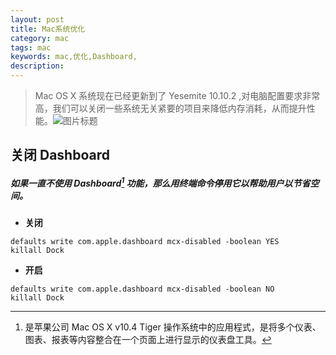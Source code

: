 ```yaml
---
layout: post
title: Mac系统优化
category: mac
tags: mac
keywords: mac,优化,Dashboard,
description: 
---
```


> Mac OS X 系统现在已经更新到了 Yesemite 10.10.2 ,对电脑配置要求非常高，我们可以关闭一些系统无关紧要的项目来降低内存消耗，从而提升性能。![图片标题](http://image.weiosx.com/%E2%80%9CJustin%E2%80%99%E6%88%AA%E5%9B%BE%E2%80%9D%202015-03-14%20%E4%B8%8A%E5%8D%881.06.40.jpg)

## **关闭 Dashboard**

##### 如果一直不使用 Dashboard[^1] 功能，那么用终端命令停用它以帮助用户以节省空间。 
   
[^1]: 是苹果公司 Mac OS X v10.4 Tiger 操作系统中的应用程式，是将多个仪表、图表、报表等内容整合在一个页面上进行显示的仪表盘工具。  

   - **关闭**
   
```
defaults write com.apple.dashboard mcx-disabled -boolean YES
killall Dock
```

   - **开启**
   
```
defaults write com.apple.dashboard mcx-disabled -boolean NO
killall Dock
```
